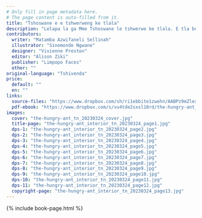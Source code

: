 ```yaml
---
# Only fill in page metadata here.
# The page content is auto-filled from it.
title: "Tshoswane e e tshwerweng ke tlala"
description: "Lelapa la ga Mme Tshoswane le tshwerwe ke tlala. E tla bona kae dijo go tlamela bana ba yona ba ba tshwereng ke tlala?"
contributors:
  writer: "Matamba Azwifaneli Sellinah"
  illustrator: "Sinomonde Ngwane"
  designer: "Vivienne Preston"
  editor: "Alison Ziki"
  publisher: "Limpopo Faces"
  other: ""
original-language: "Tshivenda"
price:
  default: ""
  en: ""
links:
  source-files: "https://www.dropbox.com/sh/ri1ebbite1zwehn/AABPz9mZlexrXkZ9BwAtEfbAa?dl=0"
  pdf-ebook: "https://www.dropbox.com/s/vu4tde2sxsl10rd/the-hungry-ant_tn_20230324.pdf?dl=0"
images:
  cover: "the-hungry-ant_tn_20230324_cover.jpg"
  title-page: "the-hungry-ant_interior_tn_20230324_page1.jpg"
  dps-1: "the-hungry-ant_interior_tn_20230324_page2.jpg"
  dps-2: "the-hungry-ant_interior_tn_20230324_page3.jpg"
  dps-3: "the-hungry-ant_interior_tn_20230324_page4.jpg"
  dps-4: "the-hungry-ant_interior_tn_20230324_page5.jpg"
  dps-5: "the-hungry-ant_interior_tn_20230324_page6.jpg"
  dps-6: "the-hungry-ant_interior_tn_20230324_page7.jpg"
  dps-7: "the-hungry-ant_interior_tn_20230324_page8.jpg"
  dps-8: "the-hungry-ant_interior_tn_20230324_page9.jpg"
  dps-9: "the-hungry-ant_interior_tn_20230324_page10.jpg"
  dps-10: "the-hungry-ant_interior_tn_20230324_page11.jpg"
  dps-11: "the-hungry-ant_interior_tn_20230324_page12.jpg"
  copyright-page: "the-hungry-ant_interior_tn_20230324_page13.jpg"
---
```


{% include book-page.html %}




